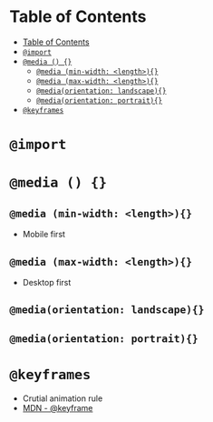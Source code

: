 # Table of Contents
- [Table of Contents](#table-of-contents)
- [```@import```](#import)
- [```@media () {}```](#media--)
  - [```@media (min-width: <length>){}```](#media-min-width-length)
  - [```@media (max-width: <length>){}```](#media-max-width-length)
  - [```@media(orientation: landscape){}```](#mediaorientation-landscape)
  - [```@media(orientation: portrait){}```](#mediaorientation-portrait)
- [```@keyframes```](#keyframes)


# ```@import```

# ```@media () {}```

## ```@media (min-width: <length>){}```
- Mobile first
## ```@media (max-width: <length>){}```
- Desktop first
## ```@media(orientation: landscape){}```
## ```@media(orientation: portrait){}```
# ```@keyframes```
- Crutial animation rule
- [MDN - @keyframe](https://developer.mozilla.org/en-US/docs/Web/CSS/@keyframes)
